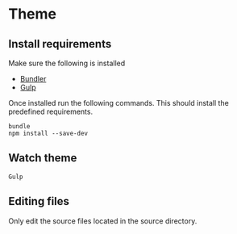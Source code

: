# Theme #

## Install requirements ##
Make sure the following is installed
- [Bundler](http://bundler.io/)
- [Gulp](https://github.com/gulpjs/gulp/blob/master/docs/getting-started.md)

Once installed run the following commands.  This should install the predefined requirements.
```
bundle
npm install --save-dev
```

## Watch theme ##
```
Gulp
```

## Editing files ##
Only edit the source files located in the source directory.
